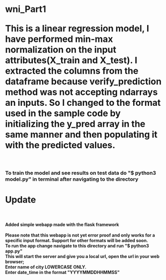 <h1>wni_Part1

<p>This is a linear regression model, I have performed min-max normalization on the input attributes(X_train and X_test). 
I extracted the columns from the dataframe because verify_prediction method was not accepting ndarrays an inputs. So I changed to the format used
in the sample code by initializing the y_pred array in the same manner and then populating it with the predicted values.
  <br>
  <br>
  
 
 <h3>To train the model and see results on test data do "$ python3 model.py" in terminal after navigating to the directory
  
  
 <h1> Update
  <br>
  <br>
  <h4>Added simple webapp made with the flask framework 
  <br>
   <br> 
  Please note that this webapp is not yet error proof and only works for a specific input format. Support for other formats will be added soon.
  <br>
  To run the app change navigate to this directory and run "$ python3 app.py"
  <br>
  This will start the server and give you a local url, open the url in your web browser;
  <br>
  Enter name of city LOWERCASE ONLY.
  <br>
  Enter date_time in the format "YYYYMMDDHHMMSS"
  
